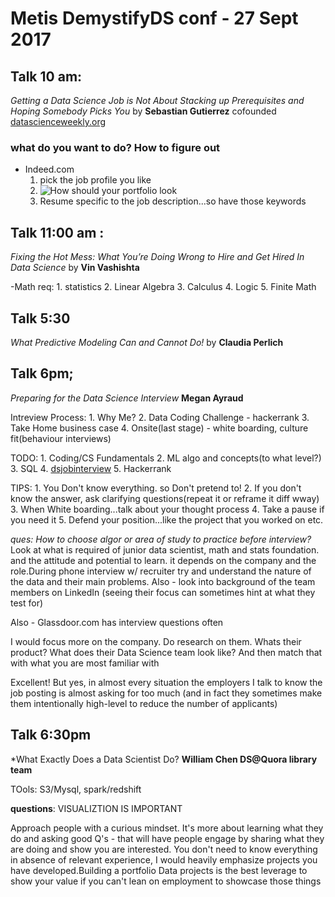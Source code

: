 # Metis DemystifyDS conf - 27 Sept 2017

## Talk 10 am:
*Getting a Data Science Job is Not About Stacking up Prerequisites and Hoping Somebody Picks You*
by **Sebastian Gutierrez** cofounded [datascienceweekly.org](https://www.datascienceweekly.org/)

### what do you want to do? How to figure out
- Indeed.com
	1. pick the job profile you like
	2. ![How should your portfolio look]('/home/harish/PycharmProjects/Events/MetisOnline_DS_conf/potfolio_sebastian.png' )
	3. Resume specific to the job description...so have those keywords

## Talk 11:00 am :
*Fixing the Hot Mess: What You’re Doing Wrong to Hire and Get Hired In Data Science* by **Vin Vashishta**

-Math req:
	1. statistics
	2. Linear Algebra
	3. Calculus
	4. Logic
	5. Finite Math


## Talk 5:30
*What Predictive Modeling Can and Cannot Do!* by **Claudia Perlich**

## Talk 6pm;
*Preparing for the Data Science Interview*
**Megan Ayraud**

Intreview Process:
	1. Why Me?
	2. Data Coding Challenge - hackerrank
	3. Take Home business case
	4. Onsite(last stage) - white boarding, culture fit(behaviour interviews)

TODO:
	1. Coding/CS Fundamentals
	2. ML algo and concepts(to what level?)
	3. SQL
	4. [dsjobinterview](datascientistjobinterview.com)
	5. Hackerrank

TIPS:
	1. You Don't know everything. so Don't pretend to!
	2. If you don't know the answer, ask clarifying questions(repeat it or reframe it diff wway)
	3. When White boarding...talk about your thought process
	4. Take a pause if you need it
	5. Defend your position...like the project that you worked on etc.

*ques: How to choose algor or area of study to practice before interview?*
Look at what is required of junior data scientist, math and stats foundation. and the attitude and potential to learn.
it depends on the company and the role.During phone interview w/ recruiter try and understand the nature of the data and their main problems. Also - look into background of the team members on LinkedIn (seeing their focus can sometimes hint at what they test for)

Also - Glassdoor.com has interview questions often

 I would focus more on the company. Do research on them. Whats their product? What does their Data Science team look like? And then match that with what you are most familiar with

Excellent! But yes, in almost every situation the employers I talk to know the job posting is almost asking for too much (and in fact they sometimes make them intentionally high-level to reduce the number of applicants)


## Talk 6:30pm
*What Exactly Does a Data Scientist Do?
**William Chen DS@Quora library team**

TOols:
S3/Mysql, spark/redshift

**questions**:
VISUALIZTION IS IMPORTANT


 Approach people with a curious mindset. It's more about learning what they do and asking good Q's - that will have people engage by sharing what they are doing and show you are interested. You don't need to know everything
 in absence of relevant experience, I would heavily emphasize projects you have developed.Building a portfolio Data projects is the best leverage to show your value if you can't lean on employment to showcase those things





